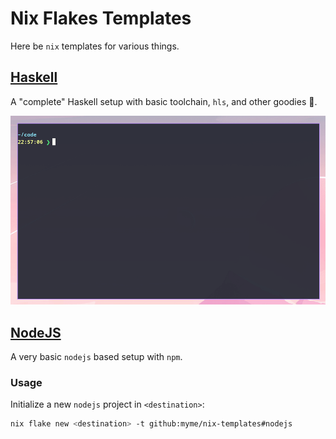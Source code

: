 # Nix Flakes Templates

Here be `nix` templates for various things.

## [Haskell](./haskell)

A "complete" Haskell setup with basic toolchain, `hls`, and other goodies 🍬.

![Nix Haskell example](./images/nix-haskell-template.gif)

## [NodeJS](./nodejs)

A very basic `nodejs` based setup with `npm`.

### Usage

Initialize a new `nodejs` project in `<destination>`:

```sh
nix flake new <destination> -t github:myme/nix-templates#nodejs
```


